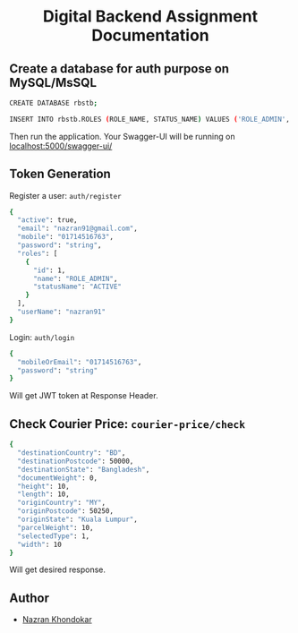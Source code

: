 <div align="center">
  <h1>Digital Backend Assignment Documentation</h1>
</div>

## Create a database for auth purpose on MySQL/MsSQL

```bash
CREATE DATABASE rbstb;
```

```bash
INSERT INTO rbstb.ROLES (ROLE_NAME, STATUS_NAME) VALUES ('ROLE_ADMIN','ACTIVE');
```
Then run the application.
Your Swagger-UI will be running on [localhost:5000/swagger-ui/][running-url]

## Token Generation

Register a user: `auth/register`

```bash
{
  "active": true,
  "email": "nazran91@gmail.com",
  "mobile": "01714516763",
  "password": "string",
  "roles": [
    {
      "id": 1,
      "name": "ROLE_ADMIN",
      "statusName": "ACTIVE"
    }
  ],
  "userName": "nazran91"
}
```
Login: `auth/login`

```bash
{
  "mobileOrEmail": "01714516763",
  "password": "string"
}
```
Will get JWT token at Response Header.

## Check Courier Price: `courier-price/check`

```bash
{
  "destinationCountry": "BD",
  "destinationPostcode": 50000,
  "destinationState": "Bangladesh",
  "documentWeight": 0,
  "height": 10,
  "length": 10,
  "originCountry": "MY",
  "originPostcode": 50250,
  "originState": "Kuala Lumpur",
  "parcelWeight": 10,
  "selectedType": 1,
  "width": 10
}
```
Will get desired response.

## Author

- [Nazran Khondokar][author]

<!-- Definitions -->
[author]: https://www.linkedin.com/in/nazran91/
[running-url]: http://localhost:5000/swagger-ui/
